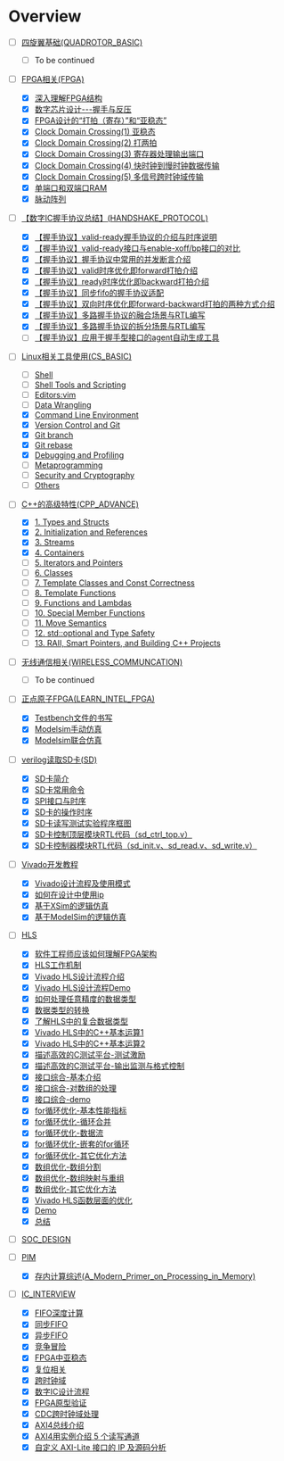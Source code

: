 # Overview
- [ ] [四旋翼基础(QUADROTOR_BASIC)](quadrotor_basic/index.md)
    * [ ] To be continued
- [ ] [FPGA相关(FPGA)](fpga/index.md)
    * [x] [深入理解FPGA结构](fpga/something_about_fpga.md)
    * [x] [数字芯片设计---握手与反压](fpga/handshake.md)
    * [x] [FPGA设计的“打拍（寄存）”和“亚稳态”](fpga/pipelining.md)
    * [x] [Clock Domain Crossing(1) 亚稳态](fpga/cdc1.md)
    * [x] [Clock Domain Crossing(2) 打两拍](fpga/cdc2.md)
    * [x] [Clock Domain Crossing(3) 寄存器处理输出端口](fpga/cdc3.md)
    * [x] [Clock Domain Crossing(4) 快时钟到慢时钟数据传输](fpga/cdc4.md)
    * [x] [Clock Domain Crossing(5) 多信号跨时钟域传输](fpga/cdc5.md)
    * [x] [单端口和双端口RAM](fpga/ram.md)
    * [x] [脉动阵列](fpga/pe.md)
- [ ] [【数字IC握手协议总结】(HANDSHAKE_PROTOCOL)](fpga/index.md)
    * [x] [【握手协议】valid-ready握手协议的介绍与时序说明](handshake_protocol/h1.md)
    * [x] [【握手协议】valid-ready接口与enable-xoff/bp接口的对比](handshake_protocol/h2.md)
    * [x] [【握手协议】握手协议中常用的并发断言介绍](handshake_protocol/h3.md)
    * [x] [【握手协议】valid时序优化即forward打拍介绍](handshake_protocol/h4.md)
    * [x] [【握手协议】ready时序优化即backward打拍介绍](handshake_protocol/h5.md)
    * [x] [【握手协议】同步fifo的握手协议适配](handshake_protocol/h6.md)
    * [x] [【握手协议】双向时序优化即forward-backward打拍的两种方式介绍](handshake_protocol/h7.md)
    * [x] [【握手协议】多路握手协议的融合场景与RTL编写](handshake_protocol/h8.md)
    * [x] [【握手协议】多路握手协议的拆分场景与RTL编写](handshake_protocol/h9.md)
    * [ ] [【握手协议】应用于握手型接口的agent自动生成工具](handshake_protocol/h10.md)
- [ ] [Linux相关工具使用(CS_BASIC)](cs_basic/index.md)
    * [ ] [Shell](cs_basic/shell.md)
    * [ ] [Shell Tools and Scripting](cs_basic/Shell_Tools_and_Scripting.md)
    * [ ] [Editors:vim](cs_basic/Editors_vim.md)
    * [ ] [Data Wrangling](cs_basic/Data_Wrangling.md)
    * [x] [Command Line Environment](cs_basic/Command-line-Environment.md)
    * [x] [Version Control and Git](cs_basic/Version_Control.md)
    * [x] [Git branch](cs_basic/git_branch.md)
    * [x] [Git rebase](cs_basic/git_rebase.md)
    * [x] [Debugging and Profiling](cs_basic/Debugging_and_Profiling.md)
    * [ ] [Metaprogramming](cs_basic/Metaprogramming.md)
    * [ ] [Security and Cryptography](cs_basic/Security_and_Cryptography.md)
    * [ ] [Others](cs_basic/Others.md)
- [ ] [C++的高级特性(CPP_ADVANCE)](cpp_advance/index.md)
    * [x] [1. Types and Structs](cpp_advance/Types_and_Structs.md)
    * [x] [2. Initialization and References](cpp_advance/Initialization_and_References.md)
    * [x] [3. Streams](cpp_advance/Streams.md)
    * [x] [4. Containers](cpp_advance/Containers.md)
    * [ ] [5. Iterators and Pointers](cpp_advance/Iterators_and_Pointers.md)
    * [ ] [6. Classes](cpp_advance/Classes.md)
    * [ ] [7. Template Classes and Const Correctness](cpp_advance/Template_Classes_and_Const_Correctness.md)
    * [ ] [8. Template Functions](cpp_advance/Template_Functions.md)
    * [ ] [9. Functions and Lambdas](cpp_advance/Functions_and_Lambdas.md)
    * [ ] [10. Special Member Functions](cpp_advance/Special_Member_Functions.md)
    * [ ] [11. Move Semantics](cpp_advance/Move_Semantics.md)
    * [ ] [12. std::optional and Type Safety](cpp_advance/Optional_and_Type_Safety.md)
    * [ ] [13. RAII, Smart Pointers, and Building C++ Projects](cpp_advance/RAll_Smart_Pointers_and_Building_Cpp_Projects.md)
- [ ] [无线通信相关(WIRELESS_COMMUNCATION)](wireless_communication/index.md)
    * [ ] To be continued
- [ ] [正点原子FPGA(LEARN_INTEL_FPGA)](learn_intel_fpga/index.md)
    * [x] [Testbench文件的书写](learn_intel_fpga/testbench.md)
    * [x] [Modelsim手动仿真](learn_intel_fpga/modelsim1.md)
    * [x] [Modelsim联合仿真](learn_intel_fpga/modelsim2.md)

- [ ] [verilog读取SD卡(SD)](fpga_sd_card_reader/index.md)
    * [x] [SD卡简介](fpga_sd_card_reader/sd1.md)
    * [x] [SD卡常用命令](fpga_sd_card_reader/sd2.md)
    * [x] [SPI接口与时序](fpga_sd_card_reader/sd3.md)
    * [x] [SD卡的操作时序](fpga_sd_card_reader/sd4.md)
    * [x] [SD卡读写测试实验程序框图](fpga_sd_card_reader/sd5.md)
    * [x] [SD卡控制顶层模块RTL代码（sd_ctrl_top.v）](fpga_sd_card_reader/sd6.md)
    * [x] [SD卡控制器模块RTL代码（sd_init.v、sd_read.v、sd_write.v）](fpga_sd_card_reader/sd7.md)

- [ ] [Vivado开发教程](vivado/index.md)
    * [x] [Vivado设计流程及使用模式](vivado/vivado1.md)
    * [x] [如何在设计中使用ip](vivado/vivado2.md)
    * [x] [基于XSim的逻辑仿真](vivado/vivado3.md)
    * [x] [基于ModelSim的逻辑仿真](vivado/vivado4.md)

- [ ] [HLS](hls/index.md)
    * [x] [软件工程师应该如何理解FPGA架构](hls/hls1.md)
    * [x] [HLS工作机制](hls/hls2.md)
    * [x] [Vivado HLS设计流程介绍](hls/hls3.md)
    * [x] [Vivado HLS设计流程Demo](hls/hls4.md)
    * [x] [如何处理任意精度的数据类型](hls/hls5.md)
    * [x] [数据类型的转换](hls/hls6.md)
    * [x] [了解HLS中的复合数据类型](hls/hls7.md)
    * [x] [Vivado HLS中的C++基本运算1](hls/hls8.md)
    * [x] [Vivado HLS中的C++基本运算2](hls/hls9.md)
    * [x] [描述高效的C测试平台-测试激励](hls/hls10.md)
    * [x] [描述高效的C测试平台-输出监测与格式控制](hls/hls11.md)
    * [x] [接口综合-基本介绍](hls/hls12.md)
    * [x] [接口综合-对数组的处理](hls/hls13.md)
    * [x] [接口综合-demo](hls/hls14.md)
    * [x] [for循环优化-基本性能指标](hls/hls15.md)
    * [x] [for循环优化-循环合并](hls/hls16.md)
    * [x] [for循环优化-数据流](hls/hls17.md)
    * [x] [for循环优化-嵌套的for循环](hls/hls18.md)
    * [x] [for循环优化-其它优化方法](hls/hls19.md)
    * [x] [数组优化-数组分割](hls/hls20.md)
    * [x] [数组优化-数组映射与重组](hls/hls21.md)
    * [x] [数组优化-其它优化方法](hls/hls22.md)
    * [x] [Vivado HLS函数层面的优化](hls/hls23.md)
    * [x] [Demo](hls/hls24.md)
    * [x] [总结](hls/hls25.md)

- [ ] [SOC_DESIGN](soc_design/index.md)

- [ ] [PIM](processing_in_memory/index.md)
    * [x] [存内计算综述(A_Modern_Primer_on_Processing_in_Memory)](processing_in_memory/A_Modern_Primer_on_Processing_in_Memory.md)

- [ ] [IC_INTERVIEW](digital_ic_interview/index.md)
    * [x] [FIFO深度计算](digital_ic_interview/01_fifo/fifo_depth.md)
    * [x] [同步FIFO](digital_ic_interview/01_fifo/sync_fifo.md)
    * [x] [异步FIFO](digital_ic_interview/01_fifo/async_fifo.md)
    * [x] [竞争冒险](digital_ic_interview/02_RaceCondition_Metastability_Synchronization/race_condition.md)
    * [x] [FPGA中亚稳态](digital_ic_interview/02_RaceCondition_Metastability_Synchronization/metastability.md)
    * [x] [复位相关](digital_ic_interview/02_RaceCondition_Metastability_Synchronization/reset.md)
    * [x] [跨时钟域](digital_ic_interview/02_RaceCondition_Metastability_Synchronization/crc.md)
    * [x] [数字IC设计流程](digital_ic_interview/03_Design_Flow/flow_and_tools.md)
    * [x] [FPGA原型验证](digital_ic_interview/03_Design_Flow/FPGA_prototyping.md)
    * [x] [CDC跨时钟域处理](digital_ic_interview/04_STA_Timing_Constraints/cdc.md)
    * [x] [AXI4总线介绍](digital_ic_interview/05_AXI/intro.md)
    * [x] [AXI4用实例介绍 5 个读写通道](digital_ic_interview/05_AXI/channels.md)
    * [x] [自定义 AXI-Lite 接口的 IP 及源码分析](digital_ic_interview/05_AXI/axi_lite.md)